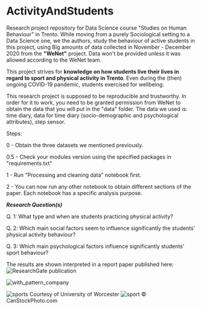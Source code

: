 # ActivityAndStudents
Research project repository for Data Science course "Studies on Human Behaviour" in Trento. 
While moving from a purely Sociological setting to a Data Science one, we the authors, study the behaviour of active students in this project, using Big amounts of data collected in November - December 2020 from the **"WeNet"** project. Data won't be provided unless it was allowed according to the WeNet team. 

This project strives for **knowledge on how students live their lives in regard to sport and physical activity in Trento**. Even during the (then) ongoing COVID-19 pandemic, students exercised for wellbeing. 

This research project is supposed to be reproducible and trustworthy. In order for it to work, you need to be granted permission from WeNet to obtain the data that you will put in the "data" folder. The data we used is: time diary, data for time diary (socio-demographic and psychological attributes), step sensor. 

Steps: 

0 - Obtain the three datasets we mentioned previously. 

0.5 - Check your modules version using the specified packages in "requirements.txt"

1 - Run "Processing and cleaning data" notebook first. 

2 - You can now run any other notebook to obtain different sections of the paper. Each notebook has a specific analysis purpose.

***Research Question(s)***

Q. 1: What type and when are students practicing physical activity?

Q. 2: Which main social factors seem to influence significantly the students’ physical activity behaviour?

Q. 3: Which main psychological factors influence significantly students’ sport behaviour?

The results are shown interpreted in a report paper published here: ![ResearchGate publication](https://www.researchgate.net/publication/376891089_Studies_on_human_behaviour_students_and_physical_activity_in_Trento_November_2020)

![with_pattern_company](https://github.com/FluveV/ActivityAndStudents/assets/128046201/6ebde57a-4545-4320-85d3-6850fca09a43)

![sports](https://github.com/FluveV/ActivityAndStudents/assets/128046201/c5262a20-bade-4026-9001-d01c54e67923)
Courtesy of University of Worcester
![sport](https://github.com/FluveV/ActivityAndStudents/assets/128046201/985b53f0-6169-4b35-b3dc-67e24e2a4724)
© CanStockPhoto.com
